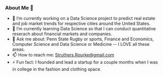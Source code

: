 ### About Me 👋

- 🔭 I’m currently working on a Data Science project to predict real estate and job market trends for respective cities around the United States.
- 🌱 I’m currently learning Data Science so that I can conduct quantitative reserach about financial markets and companies. 
- 💬 Ask me about: Penn State Rugby or sports, Finance and Economics, Computer Science and Data Science or Medicine -- I LOVE all these areas.
- 📫 How to reach me: Struthers.Rourke@gmail.com
- ⚡ Fun fact: I founded and lead a startup for a couple months when I was in college in the fashion and clothing space.

